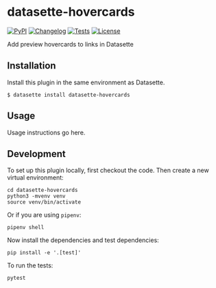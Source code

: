 # datasette-hovercards

[![PyPI](https://img.shields.io/pypi/v/datasette-hovercards.svg)](https://pypi.org/project/datasette-hovercards/)
[![Changelog](https://img.shields.io/github/v/release/simonw/datasette-hovercards?include_prereleases&label=changelog)](https://github.com/simonw/datasette-hovercards/releases)
[![Tests](https://github.com/simonw/datasette-hovercards/workflows/Test/badge.svg)](https://github.com/simonw/datasette-hovercards/actions?query=workflow%3ATest)
[![License](https://img.shields.io/badge/license-Apache%202.0-blue.svg)](https://github.com/simonw/datasette-hovercards/blob/main/LICENSE)

Add preview hovercards to links in Datasette

## Installation

Install this plugin in the same environment as Datasette.

    $ datasette install datasette-hovercards

## Usage

Usage instructions go here.

## Development

To set up this plugin locally, first checkout the code. Then create a new virtual environment:

    cd datasette-hovercards
    python3 -mvenv venv
    source venv/bin/activate

Or if you are using `pipenv`:

    pipenv shell

Now install the dependencies and test dependencies:

    pip install -e '.[test]'

To run the tests:

    pytest

